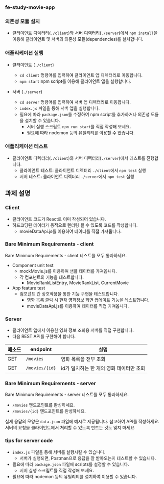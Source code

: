 ### fe-study-movie-app

### 의존성 모듈 설치

- 클라이언트 디렉터리(`./client`)와 서버 디렉터리(`./server`)에서 `npm install`을 이용해 클라이언트 및 서버의 의존성 모듈(dependencies)를 설치합니다.

### 애플리케이션 실행

- 클라이언트 (`./client`)
  - `cd client` 명령어를 입력하여 클라이언트 앱 디렉터리로 이동합니다.
  - `npm start` npm script를 이용해 클라이언트 앱을 실행합니다.

- 서버 (`./server`)
  - `cd server` 명령어를 입력하여 서버 앱 디렉터리로 이동합니다.
  - `index.js` 파일을 통해 서버 앱을 실행합니다.
  - 필요에 따라 `package.json`를 수정하여 npm script를 추가하거나 의존성 모듈을 설치할 수 있습니다.
    - 서버 실행 스크립트 `npm run start`를 직접 작성해 보세요.
    - 필요에 따라 nodemon 등의 유틸리티를 이용할 수 있습니다.

### 애플리케이션 테스트

- 클라이언트 디렉터리(`./client`)와 서버 디렉터리(`./server`)에서 테스트를 진행합니다.
  - 클라이언트 테스트: 클라이언트 디렉터리 `./client`에서 `npm test` 실행
  - 서버 테스트: 클라이언트 디렉터리 `./server`에서 `npm test` 실행

## 과제 설명

### Client

- 클라이언트 코드가 React로 이미 작성되어 있습니다.
- 하드코딩된 데이터가 동적으로 렌더링 될 수 있도록 코드를 작성합니다.
  - movieDataApi.js를 이용하여 데이터를 직접 가져옵니다.

### Bare Minimum Requirements - client

Bare Minimum Requirements - client 테스트를 모두 통과하세요.

- Component unit test
  - mockMovie.js를 이용하여 샘플 데이터를 가져옵니다.
  - 각 컴포넌트의 기능을 테스트합니다.
    - MovieRankListEntry, MovieRankList, CurrentMovie
- App feature test
  - 컴포넌트 간 상호작용을 통한 기능 구현을 테스트합니다.
    - 영화 목록 클릭 시 현재 영화정보 화면 업데이트 기능을 테스트합니다.
    - movieDataApi.js를 이용하여 데이터를 직접 가져옵니다.


### Server

- 클라이언트 앱에서 이용한 영화 정보 조회용 서버를 직접 구현합니다.
- 다음 REST API를 구현해야 합니다.

| 메소드    | endpoint          | 설명                            |
| ------- | ----------------- | ------------------------------ |
| GET     | `/movies`         | 영화 목록을 전부 조회               |
| GET     | `/movies/{id}`    | id가 일치하는 한 개의 영화 데이터만 조회 |

### Bare Minimum Requirements - server

Bare Minimum Requirements - server 테스트를 모두 통과하세요.

- `/movies` 앤드포인트를 완성하세요.
- `/movies/{id}` 앤드포인트를 완성하세요.

실제 응답의 모양은 `data.json` 파일에 예시로 제공됩니다. 참고하여 API를 작성하세요.
서버의 요청을 클라이언트에서 처리할 수 있도록 만드는 것도 잊지 마세요.

### tips for server code

- `index.js` 파일을 통해 서버를 실행시킬 수 있습니다.
  - 서버가 실행되면, Postman으로 응답을 잘 받아오는지 테스트할 수 있습니다.
- 필요에 따라 `package.json` 파일에 scripts를 설정할 수 있습니다.
  - 서버 실행 스크립트를 직접 작성해 보세요.
- 필요에 따라 nodemon 등의 유틸리티를 설치하여 이용할 수 있습니다.
